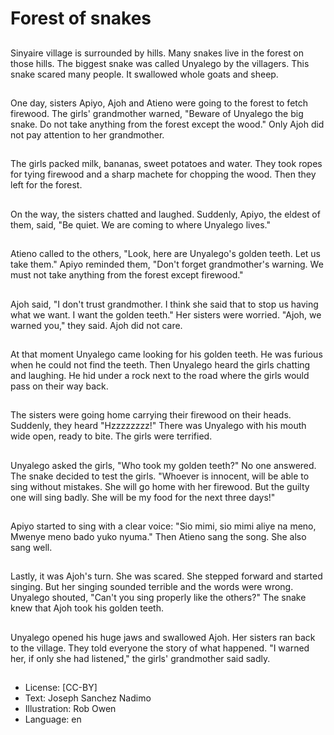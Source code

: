 # Forest of snakes

##
Sinyaire village is surrounded by
hills.
Many snakes live in the forest on
those hills.
The biggest snake was called
Unyalego by the villagers.
This snake scared many people.
It swallowed whole goats and
sheep.

##
One day, sisters Apiyo, Ajoh and
Atieno were going to the forest to
fetch firewood.
The girls' grandmother warned,
"Beware of Unyalego the big snake.
Do not take anything from the
forest except the wood."
Only Ajoh did not pay attention to
her grandmother.

##
The girls packed milk, bananas,
sweet potatoes and water.
They took ropes for tying firewood
and a sharp machete for chopping
the wood.
Then they left for the forest.

##
On the way, the sisters chatted
and laughed.
Suddenly, Apiyo, the eldest of
them, said, "Be quiet. We are
coming to where Unyalego lives."

##
Atieno called to the others, "Look,
here are Unyalego's golden teeth.
Let us take them."
Apiyo reminded them, "Don't forget
grandmother's warning. We must
not take anything from the forest
except firewood."

##
Ajoh said, "I don't trust
grandmother. I think she said that
to stop us having what we want. I
want the golden teeth."
Her sisters were worried. "Ajoh, we
warned you," they said.
Ajoh did not care.

##
At that moment Unyalego came
looking for his golden teeth. He was
furious when he could not find the
teeth.
Then Unyalego heard the girls
chatting and laughing. He hid under
a rock next to the road where the
girls would pass on their way back.

##
The sisters were going home
carrying their firewood on their
heads.
Suddenly, they heard "Hzzzzzzzz!"
There was Unyalego with his mouth
wide open, ready to bite. The girls
were terrified.

##
Unyalego asked the girls, "Who
took my golden teeth?" No one
answered.
The snake decided to test the girls.
"Whoever is innocent, will be able
to sing without mistakes. She will
go home with her firewood.
But the guilty one will sing badly.
She will be my food for the next
three days!"

##
Apiyo started to sing with a clear
voice:
"Sio mimi, sio mimi aliye na meno,
Mwenye meno bado yuko nyuma."
Then Atieno sang the song. She also
sang well.

##
Lastly, it was Ajoh's turn. She was
scared. She stepped forward and
started singing. But her singing
sounded terrible and the words
were wrong.
Unyalego shouted, "Can't you sing
properly like the others?"
The snake knew that Ajoh took his
golden teeth.

##
Unyalego opened his huge jaws and
swallowed Ajoh.
Her sisters ran back to the village.
They told everyone the story of
what happened.
"I warned her, if only she had
listened," the girls' grandmother
said sadly.

##
* License: [CC-BY]
* Text: Joseph Sanchez Nadimo
* Illustration: Rob Owen
* Language: en
